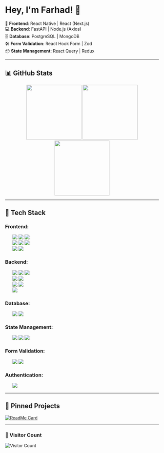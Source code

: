 # Hey, I'm Farhad! 👋

🚀 **Frontend**: React Native | React (Next.js)  
💻 **Backend**: FastAPI | Node.js (Axios)  
🗄 **Database**: PostgreSQL | MongoDB  
🛠 **Form Validation**: React Hook Form | Zod  
📦 **State Management**: React Query | Redux  

---

## 📊 GitHub Stats  
<div align="center">
  <img height="180em" src="https://github-readme-stats.vercel.app/api?username=farhad-fbm&show_icons=true&theme=radical" />
  <img height="180em" src="https://github-readme-streak-stats.herokuapp.com/?user=farhad-fbm&theme=dark" />
  <img height="180em" src="https://github-readme-stats.vercel.app/api/top-langs/?username=farhad-fbm&layout=compact&theme=radical" />
</div>

---

## 🚀 Tech Stack  
### **Frontend:**
<ul type="none">
  <li>
      <img src="https://img.shields.io/badge/React-20232A?style=for-the-badge&logo=react&logoColor=61DAFB" />
      <img src="https://img.shields.io/badge/React_Native-20232A?style=for-the-badge&logo=react&logoColor=61DAFB" />
      <img src="https://img.shields.io/badge/Next.js-000000?style=for-the-badge&logo=nextdotjs&logoColor=white" />
  </li>
   <li>
      <img src="https://img.shields.io/badge/FastAPI-009688?style=for-the-badge&logo=fastapi&logoColor=white" />
      <img src="https://img.shields.io/badge/Node.js-43853D?style=for-the-badge&logo=node.js&logoColor=white" />
      <img src="https://img.shields.io/badge/Fastify-000000?style=for-the-badge&logo=fastify&logoColor=white" />
  </li>
  <li>
      <img src="https://img.shields.io/badge/PostgreSQL-316192?style=for-the-badge&logo=postgresql&logoColor=white" />
      <img src="https://img.shields.io/badge/MongoDB-47A248?style=for-the-badge&logo=mongodb&logoColor=white" />
  </li>
</ul>

### **Backend:**
<ul type="none">
  <li>
      <img src="https://img.shields.io/badge/FastAPI-009688?style=for-the-badge&logo=fastapi&logoColor=white" />
      <img src="https://img.shields.io/badge/Node.js-43853D?style=for-the-badge&logo=node.js&logoColor=white" />
      <img src="https://img.shields.io/badge/Fastify-000000?style=for-the-badge&logo=fastify&logoColor=white" />
  </li>
   <li>
      <img src="https://img.shields.io/badge/React_Query-FF4154?style=for-the-badge&logo=reactquery&logoColor=white" />
<!--       <img src="https://img.shields.io/badge/Axios-5A29E4?style=for-the-badge&logo=axios&logoColor=white" /> -->
      <img src="https://img.shields.io/badge/Redux-764ABC?style=for-the-badge&logo=redux&logoColor=white" />
  </li>
   <li>
      <img src="https://img.shields.io/badge/React_Hook_Form-EC5990?style=for-the-badge&logo=reacthookform&logoColor=white" />
      <img src="https://img.shields.io/badge/Zod-3178C6?style=for-the-badge&logo=typescript&logoColor=white" />
  </li>
   <li>
      <img src="https://img.shields.io/badge/Firebase-FFCA28?style=for-the-badge&logo=firebase&logoColor=black" />
  </li>
</ul>

### **Database:**
<ul type="none">
  <li>
      <img src="https://img.shields.io/badge/PostgreSQL-316192?style=for-the-badge&logo=postgresql&logoColor=white" />
      <img src="https://img.shields.io/badge/MongoDB-47A248?style=for-the-badge&logo=mongodb&logoColor=white" />
  </li>
</ul>

### **State Management:**
<ul type="none">
  <li>
      <img src="https://img.shields.io/badge/React_Query-FF4154?style=for-the-badge&logo=reactquery&logoColor=white" />
      <img src="https://img.shields.io/badge/Axios-5A29E4?style=for-the-badge&logo=axios&logoColor=white" />
      <img src="https://img.shields.io/badge/Redux-764ABC?style=for-the-badge&logo=redux&logoColor=white" />
  </li>
</ul>

### **Form Validation:**
<ul type="none">
  <li>
      <img src="https://img.shields.io/badge/React_Hook_Form-EC5990?style=for-the-badge&logo=reacthookform&logoColor=white" />
      <img src="https://img.shields.io/badge/Zod-3178C6?style=for-the-badge&logo=typescript&logoColor=white" />
  </li>
</ul>

### **Authentication:**
<ul type="none">
  <li>
      <img src="https://img.shields.io/badge/Firebase-FFCA28?style=for-the-badge&logo=firebase&logoColor=black" />
  </li>
</ul>


---

## 📌 Pinned Projects  
[![ReadMe Card](https://github-readme-stats.vercel.app/api/pin/?username=farhad-fbm&repo=your-repo)](https://github.com/farhad-fbm/your-repo)  

---

### 👀 Visitor Count  
![Visitor Count](https://visitor-badge.glitch.me/badge?page_id=farhad-fbm)
